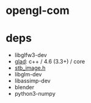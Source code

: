 # opengl-com

# deps
* libglfw3-dev
* [glad](https://gen.glad.sh/): c++ / 4.6 (3.3+) / core
* [stb_image.h](https://github.com/nothings/stb/blob/master/stb_image.h)
* libglm-dev
* libassimp-dev
* blender
* python3-numpy
